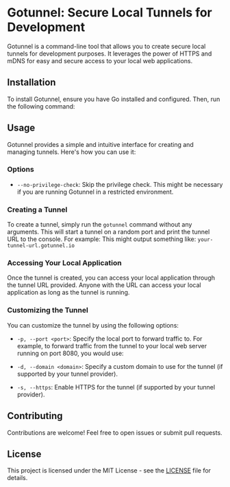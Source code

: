 # Gotunnel: Secure Local Tunnels for Development

Gotunnel is a command-line tool that allows you to create secure local tunnels for development purposes. It leverages the power of HTTPS and mDNS for easy and secure access to your local web applications.

## Installation

To install Gotunnel, ensure you have Go installed and configured. Then, run the following command:
## Usage

Gotunnel provides a simple and intuitive interface for creating and managing tunnels. Here's how you can use it:
### Options

* `--no-privilege-check`: Skip the privilege check. This might be necessary if you are running Gotunnel in a restricted environment.

### Creating a Tunnel

To create a tunnel, simply run the `gotunnel` command without any arguments. This will start a tunnel on a random port and print the tunnel URL to the console. For example:
This might output something like: `your-tunnel-url.gotunnel.io`

### Accessing Your Local Application

Once the tunnel is created, you can access your local application through the tunnel URL provided.  Anyone with the URL can access your local application as long as the tunnel is running.

### Customizing the Tunnel

You can customize the tunnel by using the following options:

* `-p, --port <port>`: Specify the local port to forward traffic to. For example, to forward traffic from the tunnel to your local web server running on port 8080, you would use:

* `-d, --domain <domain>`: Specify a custom domain to use for the tunnel (if supported by your tunnel provider).
* `-s, --https`: Enable HTTPS for the tunnel (if supported by your tunnel provider).

## Contributing

Contributions are welcome! Feel free to open issues or submit pull requests.

## License

This project is licensed under the MIT License - see the [LICENSE](LICENSE) file for details.

